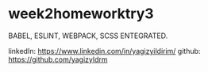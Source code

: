 # week2homeworktry3

BABEL,
ESLINT,
WEBPACK,
SCSS ENTEGRATED.

linkedIn: https://www.linkedin.com/in/yagizyildirim/
github: https://github.com/yagizyldrm